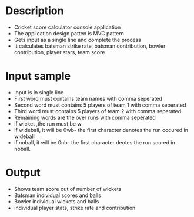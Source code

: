 # Description
  - Cricket score calculator console application
  - The application design patten is MVC pattern
  - Gets input as a single line and complete the process
  - It calculates batsman strike rate, batsman contribution, bowler contribution, player stars, team score

# Input sample
  - Input is in single line
  - First word must contains team names with comma seperated
  - Second word must contains 5 players of team 1 with comma seperated
  - Third word must contains 5 players of team 2 with comma seperated
  - Remaining words are the over runs with comma seperated
  - if wicket ,the run must be w
  - if wideball, it will be 0wb- the first character denotes the run occured in wideball
  - if noball, it will be 0nb- the first character deotes the run scored in noball.

# Output
  - Shows team score out of number of wickets
  - Batsman individual scores and balls
  - Bowler individual wickets and balls
  - individual player stats, strike rate and contribution
